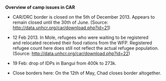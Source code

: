 
**Overview of camp issues in CAR**

- CAR/DRC border is closed on the 5th of December 2013. Appears to remain closed until the 30th of June.
(Source: http://data.unhcr.org/car/download.php?id=21)

- 12 Feb 2013. In Mole, refugees who were waiting to be registered and relocated received their food rations from the WFP. Registered refugee count here does still not reflect the actual refugee population.  
(Source: http://data.unhcr.org/car/download.php?id=22)

- 19 Feb: drop of IDPs in Bangui from 400k to 273k.

- Close borders here: On the 12th of May, Chad closes border altogether.

